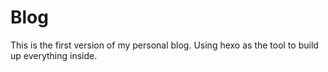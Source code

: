 # Blog
This is the first version of my personal blog. Using hexo as the tool to build up everything inside.
